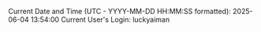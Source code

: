 Current Date and Time (UTC - YYYY-MM-DD HH:MM:SS formatted): 2025-06-04 13:54:00
Current User's Login: luckyaiman
